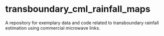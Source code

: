 # transboundary_cml_rainfall_maps
A repository for exemplary data and code related to transboundary rainfall estimation using commercial microwave links.
